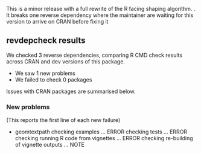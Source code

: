This is a minor release with a full rewrite of the R facing shaping algorithm. .
It breaks one reverse dependency where the maintainer are waiting for this 
version to arrive on CRAN before fixing it

## revdepcheck results

We checked 3 reverse dependencies, comparing R CMD check results across CRAN and dev versions of this package.

 * We saw 1 new problems
 * We failed to check 0 packages

Issues with CRAN packages are summarised below.

### New problems
(This reports the first line of each new failure)

* geomtextpath
  checking examples ... ERROR
  checking tests ... ERROR
  checking running R code from vignettes ... ERROR
  checking re-building of vignette outputs ... NOTE
